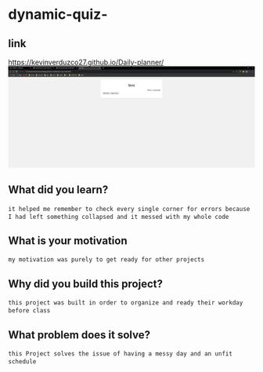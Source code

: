 # dynamic-quiz-
## link
https://kevinverduzco27.github.io/Daily-planner/
![unidentified object.](assests/screenshot(2).png)
## What did you learn? 
```
it helped me remember to check every single corner for errors because I had left something collapsed and it messed with my whole code 
```

## What is your motivation

```
my motivation was purely to get ready for other projects 
```

## Why did you build this project?

```
this project was built in order to organize and ready their workday before class
```

## What problem does it solve?

```
this Project solves the issue of having a messy day and an unfit schedule
```
